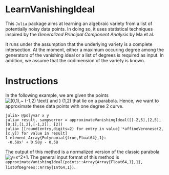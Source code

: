 # LearnVanishingIdeal
 
This `Julia` package aims at learning an algebraic variety from a list of potentially noisy data points. In doing so, it uses statistical techniques inspired by the *Generalized Principal Component Analysis* by Ma et al. 

It runs under the assumption that the underlying variety is a complete intersection. At the moment, either a maximum occuring degree among the generators of the vanishing ideal or a list of degrees is required as input. In addition, we assume that the codimension of the variety is known. 

# Instructions

In the following example, we are given the points ![ (0,1),~ (-1,2) \text{ and } (1,2)](https://latex.codecogs.com/svg.latex?(0,1),~(-2,5),~(-2,5),~(-1,2)~\text{and}~(1,2)~) that lie on a parabola. Hence, we want to approximate these data points with one degree 2 curve. 

```
julia> @polyvar x y
julia> result, sampserror = approximateVanishingIdeal([[-2,5],[2,5],[0,1],[1,2],[-1,2]], [2])
julia> [[round(entry,digits=2) for entry in value]'*affineVeronese(2,[x,y]) for value in result]
1-element Array{Polynomial{true,Float64},1}:
 -0.58x² + 0.58y - 0.58
```

The output of this method is a normalized version of the classic parabola ![ y=x^2+1](https://latex.codecogs.com/svg.latex?y=x^2+1). The general input format of this method is `approximateVanishingIdeal(points::Array{Array{Float64,1},1}, listOfDegrees::Array{Int64,1})`.
